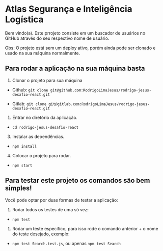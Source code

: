 # Atlas Segurança e Inteligência Logística

Bem vindo(a).
Este prrojeto consiste em um buscador de usuários no GitHub através do seu respectivo nome de usuário.

Obs: O projeto está sem um deploy ativo, porém ainda pode ser clonado e usado na sua máquina normalmente.

## Para rodar a aplicação na sua máquina basta

1. Clonar o projeto para sua máquina

- Github: `git clone git@github.com:RodrigoLimaJesus/rodrigo-jesus-desafio-react.git`

- Gitlab: `git clone git@gitlab.com:RodrigoLimaJesus/rodrigo-jesus-desafio-react.git`

1. Entrar no diretório da aplicação.

- `cd rodrigo-jesus-desafio-react`

3. Instalar as dependências.

- `npm install`

4. Colocar o projeto para rodar.

- `npm start`

## Para testar este projeto os comandos são bem simples!

Você pode optar por duas formas de testar a aplicação:

1. Rodar todos os testes de uma só vez:

- `npm test`

1. Rodar um teste específico, para isso rode o comando anterior + o nome do teste desejado, exemplo:

- `npm test Search.test.js`, ou apenas `npm test Search`
